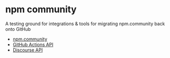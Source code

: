# npm community

A testing ground for integrations & tools for migrating npm.community back onto GitHub

- [npm.community](https://npm.community)
- [GitHub Actions API](https://docs.discourse.org/)
- [Discourse API](https://docs.discourse.org/)
